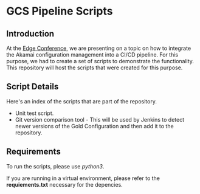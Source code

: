 # GCS Pipeline Scripts

## Introduction
At the [Edge Conference](https://edge.akamai.com/ec/us/), we are presenting on a topic on how to integrate the Akamai configuration management into a CI/CD pipeline. For this purpose, we had to create a set of scripts to demonstrate the functionality. This repository will host the scripts that were created for this purpose.

## Script Details
Here's an index of the scripts that are part of the repository.

- Unit test script.
- Git version comparison tool - This will be used by Jenkins to detect newer versions of the Gold Configuration and then add it to the repository.

## Requirements
To run the scripts, please use _python3_.

If you are running in a virtual environment, please refer to the __requiements.txt__ necessary for the depencies.